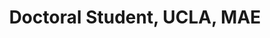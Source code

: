 ---
name: Leonardo Ruffini
title:  Doctoral Student, UCLA, MAE
image: /img/organizers/ruffini_leonardo.JPG
link: https://www.linkedin.com/in/leoruff/
---
